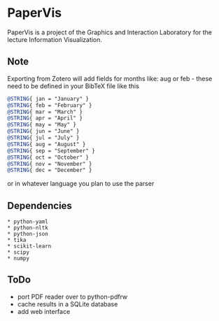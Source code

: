 # PaperVis

PaperVis is a project of the Graphics and Interaction Laboratory for the lecture Information Visualization.


## Note

Exporting from Zotero will add fields for months like: aug or feb - these need to be defined in your BibTeX file like this
```bibtex
@STRING{ jan = "January" }
@STRING{ feb = "February" }
@STRING{ mar = "March" }
@STRING{ apr = "April" }
@STRING{ may = "May" }
@STRING{ jun = "June" }
@STRING{ jul = "July" }
@STRING{ aug = "August" }
@STRING{ sep = "September" }
@STRING{ oct = "October" }
@STRING{ nov = "November" }
@STRING{ dec = "December" }
```
or in whatever language you plan to use the parser


## Dependencies

```
* python-yaml
* python-nltk
* python-json
* tika
* scikit-learn
* scipy
* numpy

```

## ToDo

* port PDF reader over to python-pdfrw 
* cache results in a SQLite database
* add web interface